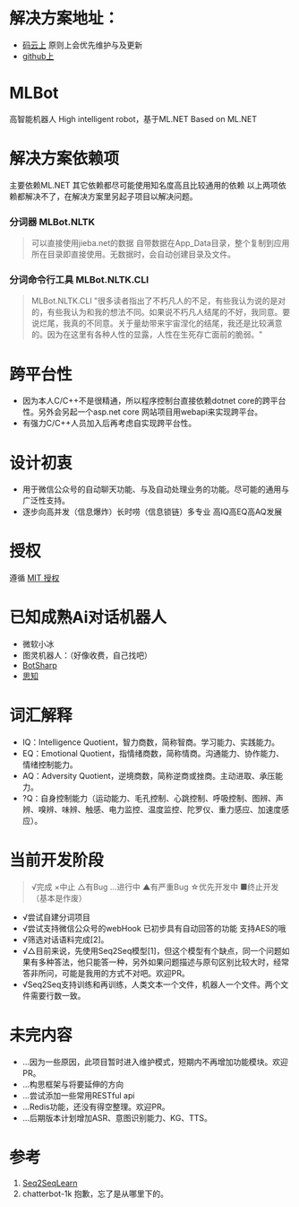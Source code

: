# 解决方案地址：
* [码云上](https://gitee.com/linyee/MLBot) 原则上会优先维护与及更新
* [github上](https://github.com/jiaguoxinzhi/MLBot)

# MLBot
高智能机器人 High intelligent robot，基于ML.NET Based on ML.NET

# 解决方案依赖项
主要依赖ML.NET 其它依赖都尽可能使用知名度高且比较通用的依赖 以上两项依赖都解决不了，在解决方案里另起子项目以解决问题。

### 分词器 MLBot.NLTK
>可以直接使用jieba.net的数据
>自带数据在App_Data目录，整个复制到应用所在目录即直接使用。无数据时，会自动创建目录及文件。
### 分词命令行工具 MLBot.NLTK.CLI
>MLBot.NLTK.CLI "很多读者指出了不朽凡人的不足，有些我认为说的是对的，有些我认为和我的想法不同。如果说不朽凡人结尾的不好，我同意。要说烂尾，我真的不同意。关于量劫带来宇宙涅化的结尾，我还是比较满意的。因为在这里有各种人性的显露，人性在生死存亡面前的脆弱。"

# 跨平台性
* 因为本人C/C++不是很精通，所以程序控制台直接依赖dotnet core的跨平台性。另外会另起一个asp.net core 网站项目用webapi来实现跨平台。
* 有强力C/C++人员加入后再考虑自实现跨平台性。

# 设计初衷
* 用于微信公众号的自动聊天功能、与及自动处理业务的功能。尽可能的通用与广泛性支持。
* 逐步向高并发（信息爆炸）长时唠（信息锁链）多专业 高IQ高EQ高AQ发展

# 授权
遵循  [MIT 授权](https://github.com/jiaguoxinzhi/MLBot/blob/master/LICENSE)

# 已知成熟Ai对话机器人
* 微软小冰
* 图灵机器人：（好像收费，自己找吧）
* [BotSharp](https://github.com/SciSharp/BotSharp)
* [思知](https://www.ownthink.com/)

# 词汇解释
* IQ：Intelligence Quotient，智力商数，简称智商。学习能力、实践能力。
* EQ：Emotional Quotient，指情绪商数，简称情商。沟通能力、协作能力、情绪控制能力。
* AQ：Adversity Quotient，逆境商数，简称逆商或挫商。主动进取、承压能力。
* ?Q：自身控制能力（运动能力、毛孔控制、心跳控制、呼吸控制、图辨、声辨、嗅辨、味辨、触感、电力监控、温度监控、陀罗仪、重力感应、加速度感应）。

# 当前开发阶段 
> √完成 ×中止 △有Bug …进行中 ▲有严重Bug ☆优先开发中 ■终止开发（基本是作废）

* √尝试自建分词项目
* √尝试支持微信公众号的webHook 已初步具有自动回答的功能 支持AES的哦
* √筛选对话语料完成[2]。
* √△目前来说，先使用Seq2Seq模型[1]，但这个模型有个缺点，同一个问题如果有多种答法，他只能答一种，另外如果问题描述与原句区别比较大时，经常答非所问，可能是我用的方式不对吧。欢迎PR。
* √Seq2Seq支持训练和再训练，人类文本一个文件，机器人一个文件。两个文件需要行数一致。

# 未完内容
* …因为一些原因，此项目暂时进入维护模式，短期内不再增加功能模块。欢迎PR。
* …构思框架与将要延伸的方向
* …尝试添加一些常用RESTful api
* …Redis功能，还没有得空整理。欢迎PR。
* …后期版本计划增加ASR、意图识别能力、KG、TTS。

# 参考
1. [Seq2SeqLearn](https://github.com/mashmawy/Seq2SeqLearn)
2. chatterbot-1k 抱歉，忘了是从哪里下的。
